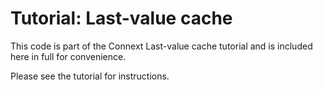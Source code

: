 # Tutorial: Last-value cache

This code is part of the Connext Last-value cache tutorial and is included
here in full for convenience.

Please see the tutorial for instructions.